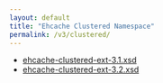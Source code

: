 ```yaml
---
layout: default
title: "Ehcache Clustered Namespace"
permalink: /v3/clustered/
---
```


* [ehcache-clustered-ext-3.1.xsd](/schema/ehcache-clustered-ext-3.1.xsd)
* [ehcache-clustered-ext-3.2.xsd](/schema/ehcache-clustered-ext-3.2.xsd)

